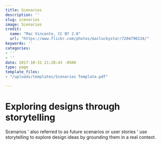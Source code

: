 ```yaml
---
title: Scenarios
description: ''
slug: scenarios
image: Scenarios
credit:
  name: "Mac Vincente, CC BY 2.0"
  url: "https://www.flickr.com/photos/macluckystar/7204790124/"
keywords: ''
categories:
- ''
- ''
date: 2017-10-31 21:28:43 -0500
type: page
template_files:
- "/uploads/templates/Scenarios Template.pdf"

---
```

# Exploring designs through storytelling

Scenarios ' also referred to as future scenarios or user stories ' use storytelling to explore design ideas by grounding them in a real context.
